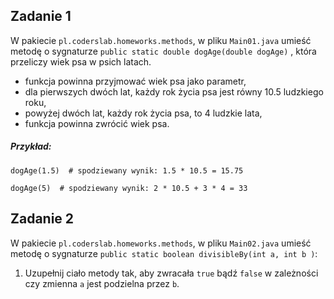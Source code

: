 ## Zadanie 1
W pakiecie `pl.coderslab.homeworks.methods`, w pliku `Main01.java` umieść metodę o sygnaturze `public static double dogAge(double dogAge)` , która przeliczy wiek psa w psich latach. 

* funkcja powinna przyjmować wiek psa jako parametr,
* dla pierwszych dwóch lat, każdy rok życia psa jest równy 10.5 ludzkiego roku,
* powyżej dwóch lat, każdy rok życia psa, to 4 ludzkie lata,
* funkcja powinna zwrócić wiek psa.

##### Przykład:
```
dogAge(1.5)  # spodziewany wynik: 1.5 * 10.5 = 15.75

dogAge(5)  # spodziewany wynik: 2 * 10.5 + 3 * 4 = 33
```


## Zadanie 2

W pakiecie `pl.coderslab.homeworks.methods`, w pliku `Main02.java` umieść metodę o sygnaturze `public static boolean divisibleBy(int a, int b )`: 

1. Uzupełnij ciało metody tak, aby zwracała `true` bądź `false` w zależności czy zmienna `a` jest podzielna przez `b`.
